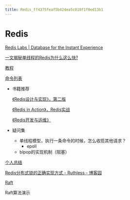 ```yaml
---
title: Redis_ff4375feaf5b424ea5c010f1f0ed13b1
---
```


# Redis

[Redis Labs | Database for the Instant Experience](https://redislabs.com/)

[一文揭秘单线程的Redis为什么这么快?](https://zhuanlan.zhihu.com/p/57089960)

[教程](Redis%20ff4375feaf5b424ea5c010f1f0ed13b1/%E6%95%99%E7%A8%8B%20578911e580c94b43864a6ee3fc57bdab.md)

[命令列表](Redis%20ff4375feaf5b424ea5c010f1f0ed13b1/%E5%91%BD%E4%BB%A4%E5%88%97%E8%A1%A8%20f6fa011583bb44e98e71edf61527b09b.md)

- 书籍推荐
    
    [《Redis设计与实现》，第二版](Redis%20ff4375feaf5b424ea5c010f1f0ed13b1/%E3%80%8ARedis%E8%AE%BE%E8%AE%A1%E4%B8%8E%E5%AE%9E%E7%8E%B0%E3%80%8B%EF%BC%8C%E7%AC%AC%E4%BA%8C%E7%89%88%20a4294e3e78cd41e2b8e16a7784c2ee8b.md)
    
    [《Redis in Action》，Redis实战](Redis%20ff4375feaf5b424ea5c010f1f0ed13b1/%E3%80%8ARedis%20in%20Action%E3%80%8B%EF%BC%8CRedis%E5%AE%9E%E6%88%98%206e0cc52abd5e4441b4c194b26466e5dd.md)
    
    [《Redis开发与运维》](Redis%20ff4375feaf5b424ea5c010f1f0ed13b1/%E3%80%8ARedis%E5%BC%80%E5%8F%91%E4%B8%8E%E8%BF%90%E7%BB%B4%E3%80%8B%2071b0f094eecd40369fe048fd7f47660c.md)
    
- 疑问集
    - 单线程模型，执行一条命令的时候，怎么收揽其他请求？
        - epoll
    - blpop的实现机制（阻塞）

[个人总结](Redis%20ff4375feaf5b424ea5c010f1f0ed13b1/%E4%B8%AA%E4%BA%BA%E6%80%BB%E7%BB%93%20203ea5193b1243a6ad52983d5a045377.md)

[Redis分布式锁的正确实现方式 - Ruthless - 博客园](https://www.cnblogs.com/linjiqin/p/8003838.html)

[Raft](http://thesecretlivesofdata.com/raft/)

Raft算法演示